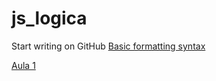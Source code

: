 # js_logica

Start writing on GitHub [Basic formatting syntax](https://docs.github.com/en/get-started/writing-on-github/getting-started-with-writing-and-formatting-on-github/basic-writing-and-formatting-syntax)

[Aula 1](https://github.com/marcelobarbieri/js_logica/blob/main/README.md#aula-1)
